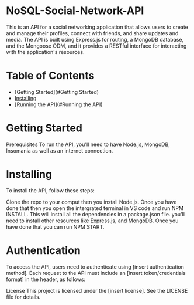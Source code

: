 # NoSQL-Social-Network-API

This is an API for a social networking application that allows users to create and manage their profiles, connect with friends, and share updates and media. The API is built using Express.js for routing, a MongoDB database, and the Mongoose ODM, and it provides a RESTful interface for interacting with the application's resources.

# Table of Contents
* [Getting Started](#Getting Started)
* [Installing](#Installing)
* [Running the API](#Running the API)

# Getting Started
Prerequisites
To run the API, you'll need to have Node.js, MongoDB, Insomania as well as an internet connection.

# Installing
To install the API, follow these steps:

 Clone the repo to your comput then you install Node.js. Once you have done that then you open the intergrated terminal in VS code and run NPM INSTALL. This will install all the dependencies in a package.json file. you'll need to install other resources like Express.js, and MongoDB. Once you have done that you can run NPM START.

# Authentication
To access the API, users need to authenticate using [insert authentication method]. Each request to the API must include an [insert token/credentials format] in the header, as follows:

License
This project is licensed under the [insert license]. See the LICENSE file for details.

